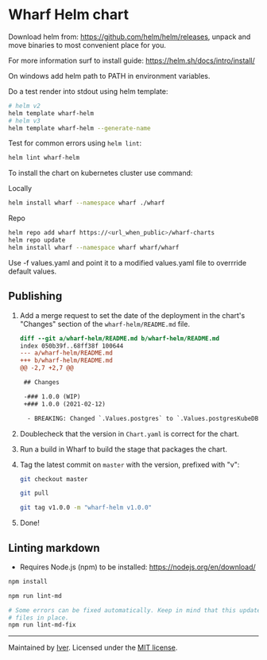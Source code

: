 # Wharf Helm chart

Download helm from: <https://github.com/helm/helm/releases>, unpack and move
binaries to most convenient place for you.

For more information surf to install guide: <https://helm.sh/docs/intro/install/>

On windows add helm path to PATH in environment variables.

Do a test render into stdout using helm template:

```sh
# helm v2
helm template wharf-helm
# helm v3
helm template wharf-helm --generate-name
```

Test for common errors using `helm lint`:

```sh
helm lint wharf-helm
```

To install the chart on kubernetes cluster use command:

Locally

```sh
helm install wharf --namespace wharf ./wharf
```

Repo

```sh
helm repo add wharf https://<url_when_public>/wharf-charts
helm repo update
helm install wharf --namespace wharf wharf/wharf
```

Use -f values.yaml and point it to a modified values.yaml file to overrride
default values.

## Publishing

1. Add a merge request to set the date of the deployment in the chart's
   "Changes" section of the `wharf-helm/README.md` file.

   ```diff
   diff --git a/wharf-helm/README.md b/wharf-helm/README.md
   index 050b39f..68ff38f 100644
   --- a/wharf-helm/README.md
   +++ b/wharf-helm/README.md
   @@ -2,7 +2,7 @@

    ## Changes

    -### 1.0.0 (WIP)
    +### 1.0.0 (2021-02-12)

     - BREAKING: Changed `.Values.postgres` to `.Values.postgresKubeDB`
   ```

2. Doublecheck that the version in `Chart.yaml` is correct for the chart.

3. Run a build in Wharf to build the stage that packages the chart.

4. Tag the latest commit on `master` with the version, prefixed with "v":

   ```sh
   git checkout master

   git pull

   git tag v1.0.0 -m "wharf-helm v1.0.0"
   ```

5. Done!

## Linting markdown

- Requires Node.js (npm) to be installed: <https://nodejs.org/en/download/>

```sh
npm install

npm run lint-md

# Some errors can be fixed automatically. Keep in mind that this updates the
# files in place.
npm run lint-md-fix
```

---

Maintained by [Iver](https://www.iver.com/en).
Licensed under the [MIT license](./LICENSE).
